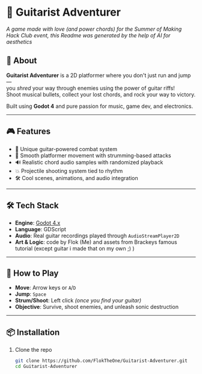 # 🎸 Guitarist Adventurer



*A game made with love (and power chords) for the Summer of Making Hack Club event, this Readme was generated by the help of AI for aesthetics*

## 🚀 About

**Guitarist Adventurer** is a 2D platformer where you don't just run and jump —  
you *shred* your way through enemies using the power of guitar riffs!  
Shoot musical bullets, collect your lost chords, and rock your way to victory.

Built using **Godot 4** and pure passion for music, game dev, and electronics.

---

## 🎮 Features

- 🎸 Unique guitar-powered combat system  
- 🦘 Smooth platformer movement with strumming-based attacks  
- 🔊 Realistic chord audio samples with randomized playback  
- 💥 Projectile shooting system tied to rhythm  
- 🛠️ Cool scenes, animations, and audio integration  

---

## 🛠 Tech Stack

- **Engine**: [Godot 4.x](https://godotengine.org/)  
- **Language**: GDScript  
- **Audio**: Real guitar recordings played through `AudioStreamPlayer2D`  
- **Art & Logic**: code by Flok (Me) and assets from Brackeys famous tutorial (except guitar i made that on my own ;)  )

---

## 🏁 How to Play

- **Move**: Arrow keys or `A`/`D`  
- **Jump**: `Space`  
- **Strum/Shoot**: Left click *(once you find your guitar)*  
- **Objective**: Survive, shoot enemies, and unleash sonic destruction

---

## 📦 Installation

1. Clone the repo  
   ```bash
   git clone https://github.com/FlokTheOne/Guitarist-Adventurer.git
   cd Guitarist-Adventurer
